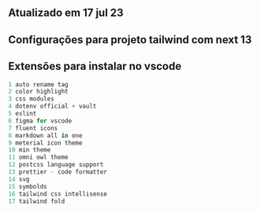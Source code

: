 ## Atualizado em 17 jul 23

## Configurações para projeto tailwind com next 13

## Extensões para instalar no vscode

```js
1 auto rename tag
2 color highlight
3 css modules
4 dotenv official + vault
5 eslint
6 figma for vscode
7 fluent icons
8 markdown all in one
9 meterial icon theme
10 min theme
11 omni owl theme
12 postcss language support
13 prettier - code formatter
14 svg
15 symbolds
16 tailwind css intellisense
17 tailwind fold
```